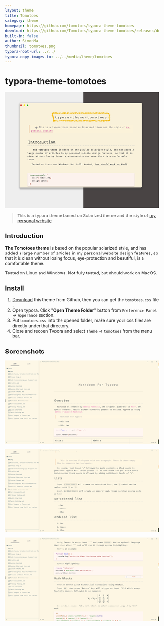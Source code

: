```yaml
---
layout: theme
title: Tomotoes
category: theme
homepage: https://github.com/tomotoes/typora-theme-tomotoes
download: https://github.com/Tomotoes/typora-theme-tomotoes/releases/download/v1.0/tomotoes.css
built-in: false
author: SimonMa
thumbnail: tomotoes.png
typora-root-url: ../../
typora-copy-images-to: ../../media/theme/tomotoes
---
```


# typora-theme-tomotoes

![Tomotoes](/media/thumbnails/tomotoes.png)


> This is a typora theme based on Solarized theme and the style of [my personal website](https://tomotoes.com/)



## Introduction

**The Tomotoes theme** is based on the popular solarized style, and has added a large number of articles in my personal website design features, so that it is clean without losing focus, eye-protection and beautiful, is a comfortable theme.

Tested on Linux and Windows. Not fully tested, but should work on MacOS.



## Install

1. [Download](https://github.com/Tomotoes/typora-theme-tomotoes/releases/download/v1.0/tomotoes.css) this theme from Github, then you can get the `tomotoes.css` file .
2. Open typora. Click "**Open Theme Folder**" button from `Preference Panel` → `Apperance` section.
3. Put `tomotoes.css` into the opened folder, make sure your css files are directly under that directory.
4. Close and reopen Typora and select `Theme` → `tomotoes` from the menu bar.




## Screenshots

![Tomotoes](/media/theme/tomotoes/Tomotoes-sample-1.png)



![Tomotoes](/media/theme/tomotoes/Tomotoes-sample-2.png)



![Tomotoes](/media/theme/tomotoes/Tomotoes-sample-3.png)
